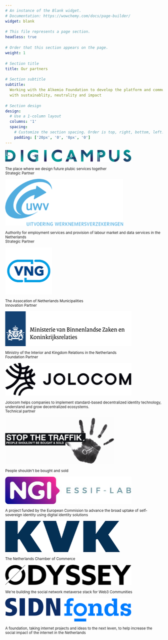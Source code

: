 ```yaml
---
# An instance of the Blank widget.
# Documentation: https://wowchemy.com/docs/page-builder/
widget: blank

# This file represents a page section.
headless: true

# Order that this section appears on the page.
weight: 1

# Section title
title: Our partners

# Section subtitle
subtitle:
  Working with the Alkemio Foundation to develop the platform and community
  with sustainablity, neutrality and impact

# Section design
design:
  # Use a 1-column layout
  columns: '1'
  spacing:
    # Customize the section spacing. Order is top, right, bottom, left.
    padding: ['20px', '0', '0px', '0']
---
```


<div class="container">
<!-- First row -->
  <div class="row align-items-center text-center  mb-5">
    <div class="col text-center" > 
         <a href="https://digicampus.tech" target="_blank"> 
      <img src="./logos/digicampus.svg" alt="Digicampus logo" style="max-width:80%; margin:auto; max-height:150px;">
      </a>
      <p class="pt-2" style="font-size:smaller"> The place where we design future plubic services together <br>
       Strategic Partner</p>
    </div>
    <div class="col text-center" > 
         <a href="https://www.uwv.nl/particulieren/index.aspx" target="_blank"> 
      <img src="./logos/uwv without padding.svg" alt="UWV logo" style="max-width:80%; margin:auto; max-height:150px;">
      </a>
      <p class="pt-2" style="font-size:smaller"> Authority for employment services and provision of labour market and data services in the Netherlands <br>
       Strategic Partner</p>
    </div>
  </div> 
  <!-- Second row -->
  <div class="row align-items-center text-center mb-5">
    <div class="col text-center" > 
         <a href="https://vng.nl/" target="_blank"> 
      <img src="./logos/vng.svg" alt="VNG logo" style="max-width:80%; margin:auto; max-height:150px;">
      </a>
      <p class="pt-2" style="font-size:smaller"> The Assocation of Netherlands Municipalities <br>
       Innovation Partner</p>
    </div>
    <div class="col text-center" > 
             <a href="https://www.rijksoverheid.nl/ministeries/ministerie-van-binnenlandse-zaken-en-koninkrijksrelaties" target="_blank"> 
      <img src="./logos/min-bzk.jpg" alt="Ministerie van Binnenlandse Zaken en Koninkrijksrelaties logo" style="max-width:80%; margin:auto; max-height:150px;">
      </a>
      <p class="pt-2" style="font-size:smaller"> Ministry of the Interior and Kingdom Relations in the Netherlands <br>
       Foundation Partner</p>
    </div>
  </div> 
  <!-- Third row -->
  <div class="row align-items-center text-center mb-5">
       <div class="col text-center" > 
        <a href="https://jolocom.io/" target="_blank">
       <img src="./logos/jolocom_h@3x.png" alt="Jolocom logo" style="max-width:80%; margin:auto; max-height:150px;"> </a>
        <p class="pt-2" style="font-size:smaller"> Jolocom helps companies to implement standard-based decentralized identity technology, understand and grow decentralized ecosystems. </br> Technical partner</p>
      </div>
  <div class="col text-center" > 
         <a href="https://www.stopthetraffik.org" target="_blank"> 
      <img src="./logos/traffik-logo-hand.png" alt="Stop the traffik logo" style="max-width:80%; margin:auto; max-height:150px;">
      </a>
      <p class="pt-2" style="font-size:smaller"> People shouldn't be bought and sold</p>
    </div>
  </div> 
  <!-- Fourth row -->
  <div class="row align-items-center text-center mb-5">
     <div class="col text-center" > 
         <a href="https://essif-lab.eu/" target="_blank"> 
      <img src="./logos/ngi-essiflab.jpg" alt="NGI Essif Lab logo" style="max-width:80%; margin:auto; max-height:150px;">
      </a>
      <p class="pt-2" style="font-size:smaller"> A project funded by the European Commision to advance the broad uptake of self-sovereign identity using digital identity solutions</p>
    </div>
    <div class="col text-center" > 
     <a href="https://www.kvk.nl/" target="_blank"> 
     <img src="./logos/kvk.svg" alt="Kamer van Koophandel logo" style="max-width:80%; margin:auto; max-height:100px;"> </a>
      <p class="pt-2" style="font-size:smaller"> The Netherlands Chamber of Commerce</p>
    </div>
  </div> 
  <!-- last row -->
  <div class="row align-items-center text-center mb-5">
    <div class="col text-center" > 
        <a href="https://odyssey.org/" target="_blank">
       <img src="./logos/odyssey.png" alt="Odyssey logo" style="max-width:80%; margin:auto; max-height:150px;"> </a>
        <p class="pt-2" style="font-size:smaller"> We're building the social network metaverse stack for Web3 Communities</p>
    </div>
    <div class="col text-center" > 
            <a href="https://www.sidnfonds.nl/" target="_blank">
      <img src="./logos/sidn.svg" alt="SIDN Fonds logo" style="max-width:80%; margin:auto; max-height:150px;"> </a>
      <p class="pt-2" style="font-size:smaller"> A foundation, taking internet projects and ideas to the next leven, to help increase the social impact of the internet in the Netherlands</p>
    </div>
  </div>
</div>
